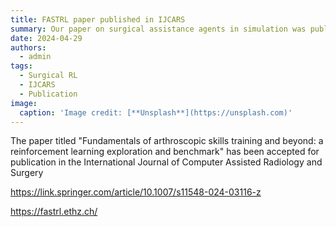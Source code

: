 ```yaml
---
title: FASTRL paper published in IJCARS
summary: Our paper on surgical assistance agents in simulation was published in the 
date: 2024-04-29
authors:
  - admin
tags:
  - Surgical RL
  - IJCARS
  - Publication
image:
  caption: 'Image credit: [**Unsplash**](https://unsplash.com)'
---
```


The paper titled "Fundamentals of arthroscopic skills training and beyond: a reinforcement learning exploration and benchmark" has been accepted 
for publication in the International Journal of Computer Assisted Radiology and Surgery

https://link.springer.com/article/10.1007/s11548-024-03116-z

https://fastrl.ethz.ch/

